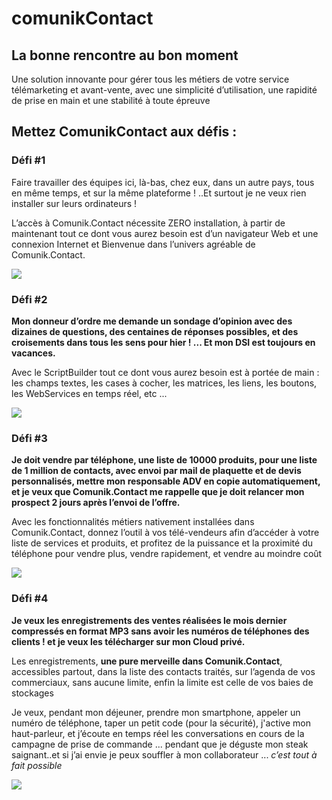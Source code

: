 # comunikContact

## La bonne rencontre au bon moment

Une solution innovante pour gérer tous les métiers de votre service télémarketing et avant-vente, avec une simplicité d’utilisation, une rapidité de prise en main et une stabilité à toute épreuve

## Mettez ComunikContact aux défis :

### Défi #1

Faire travailler des équipes ici, là-bas, chez eux, dans un autre pays, tous en même temps, et sur la même plateforme ! ..Et surtout je ne veux rien installer sur leurs ordinateurs !

L’accès à Comunik.Contact nécessite ZERO installation, à partir de maintenant tout ce dont vous aurez besoin est d’un navigateur Web et une connexion Internet et Bienvenue dans l’univers agréable de Comunik.Contact.

![](/screen1@2x.png)

### Défi #2

**Mon donneur d’ordre me demande un sondage d’opinion avec des dizaines de questions, des centaines de réponses possibles, et des croisements dans tous les sens pour hier ! ... Et mon DSI est toujours en vacances.**

Avec le ScriptBuilder tout ce dont vous aurez besoin est à portée de main : les champs textes, les cases à cocher, les matrices, les liens, les boutons, les WebServices en temps réel, etc ...

![](/screen2@2x.png)

### Défi #3

**Je doit vendre par téléphone, une liste de 10000 produits, pour une liste de 1 million de contacts, avec envoi par mail de plaquette et de devis personnalisés, mettre mon responsable ADV en copie automatiquement, et je veux que Comunik.Contact me rappelle que je doit relancer mon prospect 2 jours après l’envoi de l’offre.**

Avec les fonctionnalités métiers nativement installées dans Comunik.Contact, donnez l’outil à vos télé-vendeurs afin d’accéder à votre liste de services et produits, et profitez de la puissance et la proximité du téléphone pour vendre plus, vendre rapidement, et vendre au moindre coût

![](/screen3@2x.png)

### Défi #4

**Je veux les enregistrements des ventes réalisées le mois dernier compressés en format MP3 sans avoir les numéros de téléphones des clients ! et je veux les télécharger sur mon Cloud privé.**

Les enregistrements, **une pure merveille dans Comunik.Contact**, accessibles partout, dans la liste des contacts traités, sur l’agenda de vos commerciaux, sans aucune limite, enfin la limite est celle de vos baies de stockages

Je veux, pendant mon déjeuner, prendre mon smartphone, appeler un numéro de téléphone, taper un petit code (pour la sécurité), j'active mon haut-parleur, et j’écoute en temps réel les conversations en cours de la campagne de prise de commande ... pendant que je déguste mon steak saignant..et si j’ai envie je peux souffler à mon collaborateur ... _c’est tout à fait possible_

![](/screen4@2x.png)